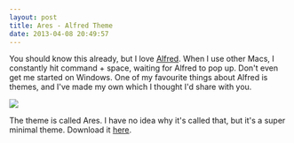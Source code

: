 ```yaml
---
layout: post
title: Ares - Alfred Theme
date: 2013-04-08 20:49:57
---
```


You should know this already, but I love [Alfred](http://alfredapp.com). When I use other Macs, I constantly hit command + space, waiting for Alfred to pop up. Don't even get me started on Windows. One of my favourite things about Alfred is themes, and I've made my own which I thought I'd share with you.

<img src="http://src.sencha.io/http://f.cl.ly/items/3e1T2t0J3P3m0q3c3O3w/Screen%20Shot%202013-04-08%20at%208.48.57%20PM.png" max-width="95%">

The theme is called Ares. I have no idea why it's called that, but it's a super minimal theme. Download it [here](http://cl.ly/36431j3M1F0I/download/Ares.alfredappearance).

